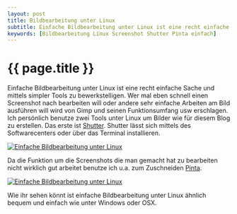 ```yaml
---
layout: post
title: Bildbearbeitung unter Linux
subtitle: Einfache Bildbearbeitung unter Linux ist eine recht einfache Sache und mittels simpler Tools zu bewerkstelligen.
keywords: [Bildbearbeitung Linux Screenshot Shutter Pinta einfach]
---
```

# {{ page.title }}

Einfache Bildbearbeitung unter Linux ist eine recht einfache Sache und mittels simpler Tools zu bewerkstelligen. Wer mal eben schnell einen Screenshot nach bearbeiten will oder andere sehr einfache Arbeiten am Bild ausführen will wird von Gimp und seinen Funktionsumfang usw erschlagen. Ich persönlich benutze zwei Tools unter Linux um Bilder wie für diesem Blog zu erstellen. Das erste ist [Shutter](htpss://shutter-project.org/downloads/). Shutter lässt sich mittels des Softwarecenters oder über das Terminal installieren.


[![Einfache Bildbearbeitung unter Linux](https://www.elastic2ls.com/wp-content/uploads/2015/04/shutter_in_action-300x287.png)](https://www.elastic2ls.com/wp-content/uploads/2015/04/shutter_in_action.png)

Da die Funktion um die Screenshots die man gemacht hat zu bearbeiten nicht wirklich gut arbeitet benutze ich u.a. zum Zuschneiden [Pinta](httpss://pinta-project.com/).


[![Einfache Bildbearbeitung unter Linux](https://www.elastic2ls.com/wp-content/uploads/2015/04/Anwendungen.png-Pinta_024-300x216.png)](https://www.elastic2ls.com/wp-content/uploads/2015/04/Anwendungen.png-Pinta_024.png)   


Wie ihr sehen könnt ist einfache Bildbearbeitung unter Linux ähnlich bequem und einfach wie unter Windows oder OSX.

